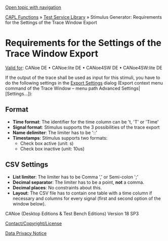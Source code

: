 [Open topic with navigation](../../../../CANoeDEFamily.htm#Topics/CAPLFunctions/Test/CAPLfunctionsTSLRequirementStimuli.md)

[CAPL Functions](../CAPLfunctions.md) » [Test Service Library](CAPLfunctionsTSLStimulusOverview.md) » Stimulus Generator: Requirements for the Settings of the Trace Window Export

# Requirements for the Settings of the Trace Window Export

[Valid for](../../Shared/FeatureAvailability.md):  CANoe DE • CANoe:lite DE • CANoe4SW DE • CANoe4SW:lite DE

If the output of the trace shall be used as input for this stimuli, you have to do the following settings in the [Export Settings](../../CANoeCANalyzer/Windows/CANoeCANalyzerWindowsExportConversionAdvanced.md) dialog (Export context menu command of the Trace Window – menu path Advanced Settings|[Settings…]):

## Format

- **Time format**: The identifier for the time column can be 't, 'T' or 'Time'
- **Signal format**: Stimulus supports the 3 possibilities of the trace export
- **Name delimiter**: The limiter has to be '::'
- **Timestamps**: Stimulus supports two formats:
  - Check box active (unit: s)
  - Check box inactive (unit: 10us)

## CSV Settings

- **List limiter**: The limiter has to be Comma ',' or Semi-colon ';'
- **Decimal separator**: The limiter has to be a point, **not** a comma.
- **Decimal places**: No constraints about this.
- **Layout**: The CSV file has to contain one table with a time column if necessary and columns for every signal (first and second option of the window below).

CANoe (Desktop Editions & Test Bench Editions) Version 18 SP3

[Contact/Copyright/License](../../Shared/ContactCopyrightLicense.md)

[Data Privacy Notice](https://www.vector.com/int/en/company/get-info/privacy-policy/)
